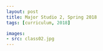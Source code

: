 ```yaml
---
layout: post
title: Major Studio 2, Spring 2018
tags: [curriculum, 2018]

images:
- src: class02.jpg
---
```

